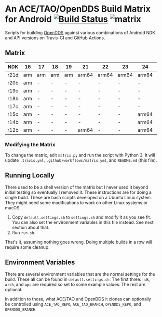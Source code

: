 # An ACE/TAO/OpenDDS Build Matrix for Android [![Build Status](https://travis-ci.org/iguessthislldo/OpenDDS-Android.svg?branch=master)](https://travis-ci.org/iguessthislldo/OpenDDS-Android) ![matrix](https://github.com/iguessthislldo/OpenDDS-Android/workflows/matrix/badge.svg)

Scripts for building [OpenDDS](https://github.com/objectcomputing/OpenDDS)
against various combinations of Android NDK and API versions on Travis-CI and
GitHub Actions.

## Matrix

<!-- BEGIN MATRIX -->
<!-- This part is generated by matrix.py -->
| NDK | 16 | 17 | 18 | 19 | 21 | 22 | 23 | 24 | 26 | 27 | 28 | 29 |
| --- | --- | --- | --- | --- | --- | --- | --- | --- | --- | --- | --- | --- |
| r21d | arm | arm | arm | arm | arm64 | arm64 | arm64 | arm64 | arm64 | arm64 | arm64 | arm64 |
| r20b | arm | - | - | - | - | - | - | - | - | - | arm64 | arm64 |
| r19c | arm | - | - | - | - | - | - | - | - | - | arm64 | - |
| r18b | arm | - | - | - | - | - | - | - | - | - | arm64 | - |
| r17c | arm | - | - | - | - | - | - | - | arm64 | arm64 | arm64 | - |
| r15c | arm | - | - | - | - | - | - | arm64 | arm64 | - | - | - |
| r14b | arm | - | - | - | - | - | - | arm64 | - | - | - | - |
| r12b | arm | - | - | - | arm64 | - | - | arm64 | - | - | - | - |
<!-- END MATRIX -->

### Modifying the Matrix

To change the matrix, edit `matrix.py` and run the script with Python 3. It
will update `.travis.yml`, `.github/workflows/matrix.yml`, and `README.md`
(this file).

## Running Locally

There used to be a shell version of the matrix but I never used it beyond
initial testing so eventually I removed it. These instructions are for doing a
single build. These are bash scripts developed on a Ubuntu Linux system. They
might need some modifications to work on other Linux systems or macOS.

1. Copy `default.settings.sh` to `settings.sh` and modify it as you see fit.
   You can also set the environment variables in this file instead. See next
   section about that.
2. Run `run.sh`.

That's it, assuming nothing goes wrong. Doing multiple builds in a row will
require some cleanup.

## Environment Variables

There are several environment variables that are the normal settings for the
build. These all can be found in `default.settings.sh`. The first three: `ndk`,
`arch`, and `api` are required so set to some example values. The rest are
optional.

In addition to those, what ACE/TAO and OpenDDS it clones can optionally be
controlled using `ACE_TAO_REPO`, `ACE_TAO_BRANCH`, `OPENDDS_REPO`, and
`OPENDDS_BRANCH`.

